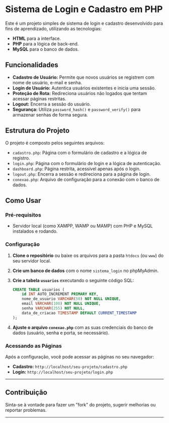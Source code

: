 # Sistema de Login e Cadastro em PHP

Este é um projeto simples de sistema de login e cadastro desenvolvido para fins de aprendizado, utilizando as tecnologias:

- **HTML**  para a interface.
- **PHP** para a lógica de back-end.
- **MySQL** para o banco de dados.

## Funcionalidades

- **Cadastro de Usuário:** Permite que novos usuários se registrem com nome de usuário, e-mail e senha.
- **Login de Usuário:** Autentica usuários existentes e inicia uma sessão.
- **Proteção de Rota:** Redireciona usuários não logados que tentam acessar páginas restritas.
- **Logout:** Encerra a sessão do usuário.
- **Segurança:** Utiliza `password_hash()` e `password_verify()` para armazenar senhas de forma segura.

## Estrutura do Projeto

O projeto é composto pelos seguintes arquivos:

- `cadastro.php`: Página com o formulário de cadastro e a lógica de registro.
- `login.php`: Página com o formulário de login e a lógica de autenticação.
- `dashboard.php`: Página restrita, acessível apenas após o login.
- `logout.php`: Encerra a sessão e redireciona para a página de login.
- `conexao.php`: Arquivo de configuração para a conexão com o banco de dados.

## Como Usar

### Pré-requisitos

- Servidor local (como XAMPP, WAMP ou MAMP) com PHP e MySQL instalados e rodando.

### Configuração

1.  **Clone o repositório** ou baixe os arquivos para a pasta `htdocs` (ou `www`) do seu servidor local.
2.  **Crie um banco de dados** com o nome `sistema_login` no phpMyAdmin.
3.  **Crie a tabela `usuarios`** executando o seguinte código SQL:

    ```sql
    CREATE TABLE usuarios (
        id INT AUTO_INCREMENT PRIMARY KEY,
        nome_de_usuario VARCHAR(50) NOT NULL UNIQUE,
        email VARCHAR(100) NOT NULL UNIQUE,
        senha VARCHAR(255) NOT NULL,
        data_de_criacao TIMESTAMP DEFAULT CURRENT_TIMESTAMP
    );
    ```
4.  **Ajuste o arquivo `conexao.php`** com as suas credenciais do banco de dados (usuário, senha e porta, se necessário).

### Acessando as Páginas

Após a configuração, você pode acessar as páginas no seu navegador:

- **Cadastro:** `http://localhost/seu-projeto/cadastro.php`
- **Login:** `http://localhost/seu-projeto/login.php`

---

## Contribuição

Sinta-se à vontade para fazer um "fork" do projeto, sugerir melhorias ou reportar problemas.

---
